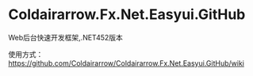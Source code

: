 # Coldairarrow.Fx.Net.Easyui.GitHub
Web后台快速开发框架,.NET452版本

使用方式：https://github.com/Coldairarrow/Coldairarrow.Fx.Net.Easyui.GitHub/wiki
